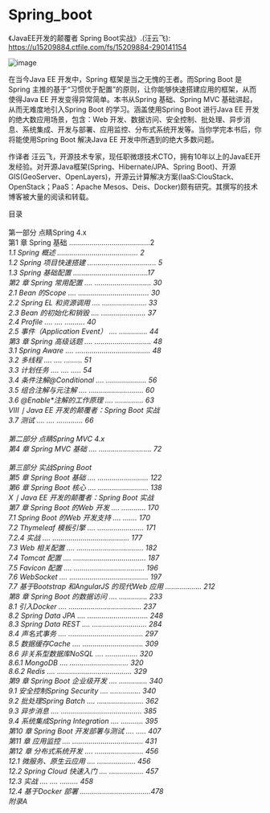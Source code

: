 # Spring_boot
《JavaEE开发的颠覆者 Spring Boot实战》.(汪云飞): https://u15209884.ctfile.com/fs/15209884-290141154

![image](https://github.com/baimouren/Spring_boot/blob/master/SpringBoot01/WebContent/image/book/131357bubmb45b95evy454.jpg)

在当今Java EE 开发中，Spring 框架是当之无愧的王者。而Spring Boot 是Spring 主推的基于“习惯优于配置”的原则，让你能够快速搭建应用的框架，从而使得Java EE 开发变得异常简单。本书从Spring 基础、Spring MVC 基础讲起，从而无难度地引入Spring Boot 的学习。涵盖使用Spring Boot 进行Java EE 开发的绝大数应用场景，包含：Web 开发、数据访问、安全控制、批处理、异步消息、系统集成、开发与部署、应用监控、分布式系统开发等。当你学完本书后，你将能使用Spring Boot 解决Java EE 开发中所遇到的绝大多数问题。 

作译者
汪云飞，开源技术专家，现任职微璟技术CTO，拥有10年以上的JavaEE开发经验。对开源Java框架(Spring、Hibernate/JPA、Spring Boot)、开源GIS(GeoServer、OpenLayers)，开源云计算解决方案(IaaS:ClouStack、OpenStack；PaaS：Apache Mesos、Deis、Docker)颇有研究。其撰写的技术博客被大量的阅读和转载。 


目录 <br><br>
第一部分 点睛Spring 4.x <br>
第1 章 Spring 基础 ........................................2 <br>
<em>1.1 Spring 概述 ........................................ 2 <br>
<em>1.2 Spring 项目快速搭建 .................................. 5 <br>
<em>1.3 Spring 基础配置 .....................................17 <br>
第2 章 Spring 常用配置 .... ............................ 30 <br>
<em>2.1 Bean 的Scope .... ................................... 30 <br>
<em>2.2 Spring EL 和资源调用 .... ...................... 33 <br>
<em>2.3 Bean 的初始化和销毁 .... ...................... 37 <br>
<em>2.4 Profile .... .... .......... 40 <br>
<em>2.5 事件（Application Event） .... .............. 44 <br>
第3 章 Spring 高级话题 .... ............................ 48 <br>
<em>3.1 Spring Aware .... ..................................... 48 <br>
<em>3.2 多线程 .... .... ......... 51 <br>
<em>3.3 计划任务 .... .... ..... 54 <br>
<em>3.4 条件注解@Conditional .... .................... 56 <br>
<em>3.5 组合注解与元注解 .... ........................... 60 <br>
<em>3.6 @Enable*注解的工作原理 .... .............. 63 <br>
VIII ∣ Java EE 开发的颠覆者：Spring Boot 实战 <br>
<em>3.7 测试 .... .... ............. 66 <br><br>
第二部分 点睛Spring MVC 4.x <br>
第4 章 Spring MVC 基础 .... .......................... 72 <br><br>
第三部分 实战Spring Boot <br>
第5 章 Spring Boot 基础 .... ......................... 122 <br>
第6 章 Spring Boot 核心 .... ......................... 138 <br>
X ∣ Java EE 开发的颠覆者：Spring Boot 实战 <br>
第7 章 Spring Boot 的Web 开发 .... ............ 170 <br>
<em>7.1 Spring Boot 的Web 开发支持 .... ....... 170 <br>
<em>7.2 Thymeleaf 模板引擎 .... ....................... 171 <br>
<em>7.2.4 实战 .... ...................................... 177 <br>
<em>7.3 Web 相关配置 .... ................................. 182 <br>
<em>7.4 Tomcat 配置 .... .................................... 187 <br>
<em>7.5 Favicon 配置 .... ................................... 196 <br>
<em>7.6 WebSocket .... ....................................... 197 <br>
<em>7.7 基于Bootstrap 和AngularJS 的现代Web 应用 .................. 212 <br>
第8 章 Spring Boot 的数据访问 .... .............. 233 <br>
<em>8.1 引入Docker .... .................................... 237 <br>
<em>8.2 Spring Data JPA .... .............................. 248 <br>
<em>8.3 Spring Data REST .... ........................... 284 <br>
<em>8.4 声名式事务 .... ..................................... 297 <br>
<em>8.5 数据缓存Cache .... .............................. 309 <br>
<em>8.6 非关系型数据库NoSQL .... ................ 320 <br>
<em>8.6.1 MongoDB .... ............................. 320 <br>
<em>8.6.2 Redis .... ..................................... 329 <br>
第9 章 Spring Boot 企业级开发 .... .............. 340 <br>
<em>9.1 安全控制Spring Security .... ............... 340 <br>
<em>9.2 批处理Spring Batch .... ....................... 362 <br>
<em>9.3 异步消息 .... ........................................ 385 <br>
<em>9.4 系统集成Spring Integration .... ........... 395 <br>
第10 章 Spring Boot 开发部署与测试 .... ..... 407 <br>
第11 章 应用监控 .... ................................... 431 <br>
第12 章 分布式系统开发 .... ........................ 456 <br>
<em>12.1 微服务、原生云应用 .... ................... 456 <br>
<em>12.2 Spring Cloud 快速入门 .... ................. 457 <br>
<em>12.3 实战 .... .... ......... 458 <br>
<em>12.4 基于Docker 部署 ...................................478 <br>
附录A 
